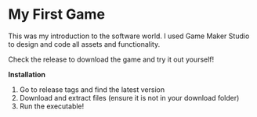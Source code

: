 # My First Game
This was my introduction to the software world. I used Game Maker Studio to design and code all assets and functionality.

Check the release to download the game and try it out yourself!

**Installation**
1. Go to release tags and find the latest version
2. Download and extract files (ensure it is not in your download folder)
3. Run the executable!
